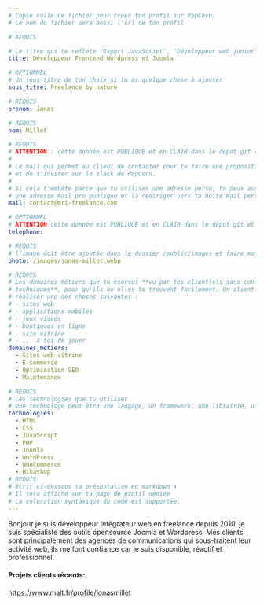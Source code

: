 ```yaml
---
# Copie colle ce fichier pour créer ton profil sur PopCorn.
# Le nom du fichier sera aussi l'url de ton profil

# REQUIS

# Le titre qui te refléte "Expert JavaScript", "Développeur web junior"
titre: Développeur Frontend Wordpress et Joomla

# OPTIONNEL
# Un sous-titre de ton choix si tu as quelque chose à ajouter
sous_titre: Freelance by nature

# REQUIS
prenom: Jonas

# REQUIS
nom: Millet

# REQUIS
# ATTENTION : cette donnée est PUBLIQUE et en CLAIR dans le dépot git et sur le site
#
# Le mail qui permet au client de contacter pour te faire une proposition de projet
# et de t'inviter sur le slack de PopCorn.
#
# Si cela t'embête parce que tu utilises une adresse perso, tu peux aussi te créer
# une adresse mail pro publique et la rediriger vers ta boîte mail perso
mail: contact@mri-freelance.com

# OPTIONNEL
# ATTENTION cette donnée est PUBLIQUE et en CLAIR dans le dépot git et sur le site
telephone:

# REQUIS
# l'image doit être ajoutée dans le dossier /public/images et faire moins de 100ko ! Sa hauteur affichée sur le site sera de 300px, elle s'adaptera comme elle peut au responsive avec du css.
photo: /images/jonas-millet.webp

# REQUIS
# Les domaines métiers que tu exerces **vu par tes client(e)s sans connaissances
# techniques**, pour qu'ils ou elles te trouvent facilement. Un client(e) veut par exemple
# réaliser une des choses suivantes :
# - sites web
# - applications mobiles
# - jeux vidéos
# - boutiques en ligne
# - site vitrine
# - ... à toi de jouer
domaines_metiers:
  - Sites web vitrine
  - E-commerce
  - Optimisation SEO
  - Maintenance

# REQUIS
# Les technologies que tu utilises
# Une technologe peut être une langage, un framework, une librairie, un CMS ...
technologies:
  - HTML
  - CSS
  - JavaScript
  - PHP
  - Joomla
  - WordPress
  - WooCommerce
  - Hikashop
# REQUIS
# écrit ci-dessous ta présentation en markdown ⬇️
# Il sera affiché sur ta page de profil dédiée
# La coloration syntaxique du code est supportée.
---
```


Bonjour je suis développeur intégrateur web en freelance depuis 2010, je suis spécialiste des outils opensource Joomla et Wordpress. Mes clients sont principalement des agences de communications qui sous-traitent leur activité web, ils me font confiance car je suis disponible, réactif et professionnel. 

#### Projets clients récents:

https://www.malt.fr/profile/jonasmillet
